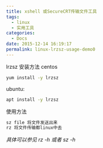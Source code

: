 ```yaml
---
title: xshell 或SecureCRT传输文件工具
tags:
  - linux
  - 实用工具
categories:
  - Docs
date: 2015-12-14 16:19:17
permalink: linux-lrzsz-usage-demo0
---
```


lrzsz
安装方法
centos
``` bash
yum install -y lrzsz
```
ubuntu:

``` bash
apt install -y lrzsz
```
使用方法
``` bash
sz file 将文件发送出来
rz 将文件传输都linux中去
```

*具体可以参见 rz -h 或者  sz -h*
